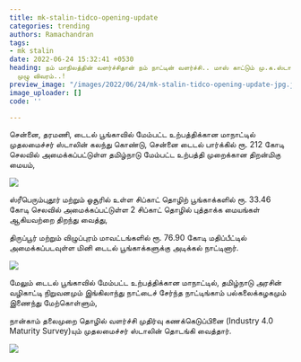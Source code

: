 ```yaml
---
title: mk-stalin-tidco-opening-update
categories: trending
authors: Ramachandran
tags:
- mk stalin
date: 2022-06-24 15:32:41 +0530
heading: நம் மாநிலத்தின் வளர்ச்சிதான் நம் நாட்டின் வளர்ச்சி.. மாஸ் காட்டும் மு.க.ஸ்டாலின்..
  முழு விவரம்..!
preview_image: "/images/2022/06/24/mk-stalin-tidco-opening-update-jpg.jpeg"
image_uploader: []
code: ''

---
```

சென்னை, தரமணி, டைடல் பூங்காவில் மேம்பட்ட உற்பத்திக்கான மாநாட்டில் முதலமைச்சர் ஸ்டாலின் கலந்து கொண்டு, சென்னை டைடல் பார்க்கில் ரூ. 212 கோடி செலவில் அமைக்கப்பட்டுள்ள தமிழ்நாடு மேம்பட்ட உற்பத்தி முறைக்கான திறன்மிகு மையம்,

![](/images/2022/06/24/mk-stalin-tidel-park-tidco-update-jpg.jpeg)

ஸ்ரீபெரும்புதூர் மற்றும் ஓசூரில் உள்ள சிப்காட் தொழிற் பூங்காக்களில் ரூ. 33.46 கோடி செலவில் அமைக்கப்பட்டுள்ள 2 சிப்காட் தொழில் புத்தாக்க மையங்கள் ஆகியவற்றை திறந்து வைத்து,

திருப்பூர் மற்றும் விழுப்புரம் மாவட்டங்களில் ரூ. 76.90 கோடி மதிப்பீட்டில் அமைக்கப்படவுள்ள மினி டைடல் பூங்காக்களுக்கு அடிக்கல் நாட்டினார்.

![](/images/2022/06/24/mk-stalin-tidel-park-tidco-update-2-jpg.jpeg)

மேலும் டைடல் பூங்காவில் மேம்பட்ட உற்பத்திக்கான மாநாட்டில், தமிழ்நாடு அரசின் வழிகாட்டி நிறுவனமும் இங்கிலாந்து நாட்டைச் சேர்ந்த நாட்டிங்காம் பல்கலைக்கழகமும் இணைந்து மேற்கொள்ளும்,

நான்காம் தலைமுறை தொழில் வளர்ச்சி முதிர்வு கணக்கெடுப்பினை (Industry 4.0 Maturity Survey)யும்   முதலமைச்சர் ஸ்டாலின் தொடங்கி வைத்தார்.

![](/images/2022/06/24/mk-stalin-tidel-park-tidco-update-1-jpg.jpeg)
